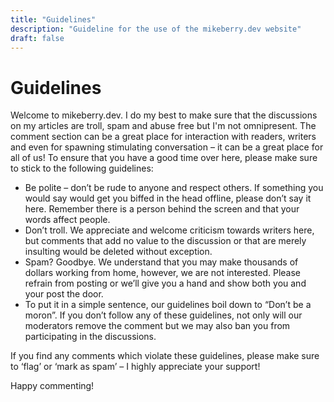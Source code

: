 ```yaml
---
title: "Guidelines"
description: "Guideline for the use of the mikeberry.dev website"
draft: false
---
```


# Guidelines

Welcome to mikeberry.dev. I do my best to make sure that the discussions on my articles are troll, spam and abuse free but I'm not omnipresent. The comment section can be a great place for interaction with readers, writers and even for spawning stimulating conversation – it can be a great place for all of us! To ensure that you have a good time over here, please make sure to stick to the following guidelines:

- Be polite – don’t be rude to anyone and respect others. If something you would say would get you biffed in the head offline, please don’t say it here. Remember there is a person behind the screen and that your words affect people.
- Don’t troll. We appreciate and welcome criticism towards writers here, but comments that add no value to the discussion or that are merely insulting would be deleted without exception.
- Spam? Goodbye. We understand that you may make thousands of dollars working from home, however, we are not interested. Please refrain from posting or we’ll give you a hand and show both you and your post the door.
- To put it in a simple sentence, our guidelines boil down to “Don’t be a moron”. If you don’t follow any of these guidelines, not only will our moderators remove the comment but we may also ban you from participating in the discussions.

If you find any comments which violate these guidelines, please make sure to ‘flag’ or ‘mark as spam’ – I highly appreciate your support!

Happy commenting!